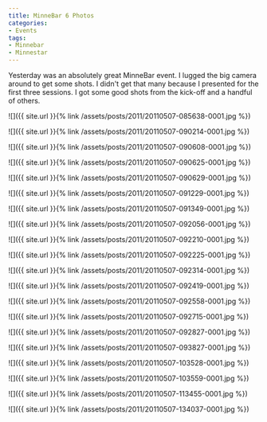 ```yaml
---
title: MinneBar 6 Photos
categories:
- Events
tags:
- Minnebar
- Minnestar
---
```


Yesterday was an absolutely great MinneBar event. I lugged the big camera around to get some shots. I didn't get that many because I presented for the first three sessions. I got some good shots from the kick-off and a handful of others.
<!-- more -->



  
   ![]({{ site.url }}{% link /assets/posts/2011/20110507-085638-0001.jpg %})
  

  
   ![]({{ site.url }}{% link /assets/posts/2011/20110507-090214-0001.jpg %})
  

  
   ![]({{ site.url }}{% link /assets/posts/2011/20110507-090608-0001.jpg %})
  

  
   ![]({{ site.url }}{% link /assets/posts/2011/20110507-090625-0001.jpg %})
  

  
   ![]({{ site.url }}{% link /assets/posts/2011/20110507-090629-0001.jpg %})
  

  
   ![]({{ site.url }}{% link /assets/posts/2011/20110507-091229-0001.jpg %})
  

  
   ![]({{ site.url }}{% link /assets/posts/2011/20110507-091349-0001.jpg %})
  

  
   ![]({{ site.url }}{% link /assets/posts/2011/20110507-092056-0001.jpg %})
  

  
   ![]({{ site.url }}{% link /assets/posts/2011/20110507-092210-0001.jpg %})
  

  
   ![]({{ site.url }}{% link /assets/posts/2011/20110507-092225-0001.jpg %})
  

  
   ![]({{ site.url }}{% link /assets/posts/2011/20110507-092314-0001.jpg %})
  

  
   ![]({{ site.url }}{% link /assets/posts/2011/20110507-092419-0001.jpg %})
  

  
   ![]({{ site.url }}{% link /assets/posts/2011/20110507-092558-0001.jpg %})
  

  
   ![]({{ site.url }}{% link /assets/posts/2011/20110507-092715-0001.jpg %})
  

  
   ![]({{ site.url }}{% link /assets/posts/2011/20110507-092827-0001.jpg %})
  

  
   ![]({{ site.url }}{% link /assets/posts/2011/20110507-093827-0001.jpg %})
  

  
   ![]({{ site.url }}{% link /assets/posts/2011/20110507-103528-0001.jpg %})
  

  
   ![]({{ site.url }}{% link /assets/posts/2011/20110507-103559-0001.jpg %})
  

  
   ![]({{ site.url }}{% link /assets/posts/2011/20110507-113455-0001.jpg %})
  

  
   ![]({{ site.url }}{% link /assets/posts/2011/20110507-134037-0001.jpg %})
  


